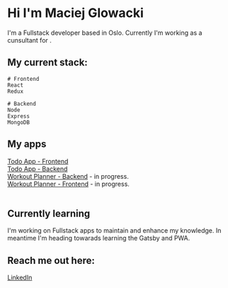 # Hi I'm Maciej Glowacki
I'm a Fullstack developer based in Oslo. Currently I'm working as a cunsultant for </salt>.
<br/>

## My current stack:

```
# Frontend
React
Redux

# Backend
Node
Express
MongoDB
```

## My apps

 [Todo App - Frontend](https://github.com/MaciejGL/todoreact/)<br/>
 [Todo App - Backend](https://github.com/MaciejGL/todo-server/)<br/>
 [Workout Planner - Backend](https://github.com/MaciejGL/workout_planner_backend/) - in progress.<br/>
 [Workout Planner - Frontend](https://github.com/MaciejGL/workout_planner_frontend/) - in progress.<br/>
<br/>

## Currently learning
I'm working on Fullstack apps to maintain and enhance my knowledge. In meantime I'm heading towarads learning the Gatsby and PWA.
<br/>

## Reach me out here:

[LinkedIn](https://www.linkedin.com/in/maciej-glowacki1/)
